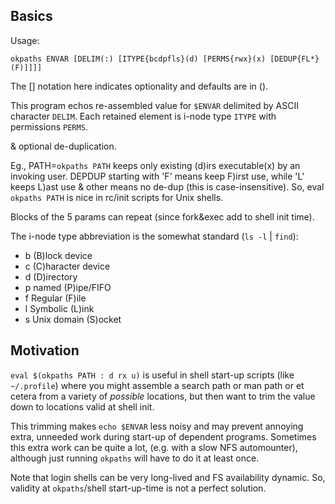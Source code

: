 Basics
------
Usage:
```
okpaths ENVAR [DELIM(:) [ITYPE{bcdpfls}(d) [PERMS{rwx}(x) [DEDUP{FL*}(F)]]]]
```
The [] notation here indicates optionality and defaults are in ().

This program echos re-assembled value for `$ENVAR` delimited by ASCII character
`DELIM`.  Each retained element is i-node type `ITYPE` with permissions `PERMS`.

& optional de-duplication.

Eg., PATH=`okpaths PATH` keeps only existing (d)irs executable(x) by an invoking
user.  DEPDUP starting with 'F' means keep F)irst use, while 'L' keeps L)ast use
& other means no de-dup (this is case-insensitive).  So, eval `okpaths PATH` is
nice in rc/init scripts for Unix shells.

Blocks of the 5 params can repeat (since fork&exec add to shell init time).

The i-node type abbreviation is the somewhat standard (`ls -l` | `find`):
  * b   (B)lock device
  * c   (C)haracter device
  * d   (D)irectory
  * p   named (P)ipe/FIFO
  * f   Regular (F)ile
  * l   Symbolic (L)ink
  * s   Unix domain (S)ocket

Motivation
----------
`eval $(okpaths PATH : d rx u)` is useful in shell start-up scripts (like
`~/.profile`) where you might assemble a search path or man path or et cetera
from a variety of *possible* locations, but then want to trim the value down to
locations valid at shell init.

This trimming makes `echo $ENVAR` less noisy and may prevent annoying extra,
unneeded work during start-up of dependent programs.  Sometimes this extra work
can be quite a lot, (e.g. with a slow NFS automounter), although just running
`okpaths` will have to do it at least once.

Note that login shells can be very long-lived and FS availability dynamic.  So,
validity at `okpaths`/shell start-up-time is not a perfect solution.
